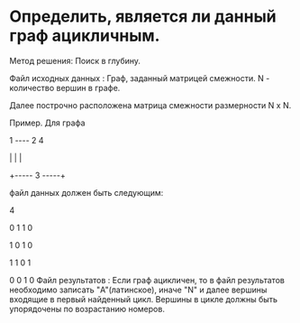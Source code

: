 # Определить, является ли данный граф ацикличным.

Метод решения: Поиск в глубину.

Файл исходных данных :
Граф, заданный матрицей смежности.
N - количество вершин в графе.

Далее построчно расположена матрица смежности размерности N x N.

Пример. Для графа

1 ---- 2      4

|      |      |

+----- 3 -----+

файл данных должен быть следующим:

4

0 1 1 0

1 0 1 0

1 1 0 1

0 0 1 0
Файл результатов :
Если граф ацикличен, то в файл результатов необходимо записать
"A"(латинское), иначе "N" и далее вершины входящие в первый найденный
цикл. Вершины в цикле должны быть упорядочены по возрастанию номеров.
